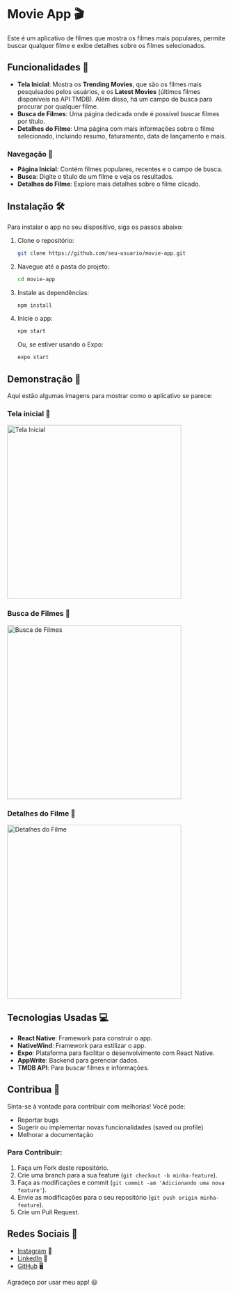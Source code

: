 # Movie App 🎬

Este é um aplicativo de filmes que mostra os filmes mais populares, permite buscar qualquer filme e exibe detalhes sobre os filmes selecionados.

## Funcionalidades 🚀

- **Tela Inicial**: Mostra os **Trending Movies**, que são os filmes mais pesquisados pelos usuários, e os **Latest Movies** (últimos filmes disponíveis na API TMDB). Além disso, há um campo de busca para procurar por qualquer filme.
- **Busca de Filmes**: Uma página dedicada onde é possível buscar filmes por título.
- **Detalhes do Filme**: Uma página com mais informações sobre o filme selecionado, incluindo resumo, faturamento, data de lançamento e mais.

### Navegação 🧭

- **Página Inicial**: Contém filmes populares, recentes e o campo de busca.
- **Busca**: Digite o título de um filme e veja os resultados.
- **Detalhes do Filme**: Explore mais detalhes sobre o filme clicado.

## Instalação 🛠️

Para instalar o app no seu dispositivo, siga os passos abaixo:

1. Clone o repositório:
   ```bash
   git clone https://github.com/seu-usuario/movie-app.git
   ```
2. Navegue até a pasta do projeto:
   ```bash
   cd movie-app
   ```
3. Instale as dependências:
   ```bash
   npm install
   ```
4. Inicie o app:
   ```bash
   npm start
   ```
   Ou, se estiver usando o Expo:
   ```bash
   expo start
   ```

## Demonstração 🎥

Aqui estão algumas imagens para mostrar como o aplicativo se parece:

### Tela inicial 📱

<img src="./images/home_screen.jpg" alt="Tela Inicial" width="400" />

### Busca de Filmes 🔎

<img src="./images/search_screen.jpg" alt="Busca de Filmes" width="400" />

### Detalhes do Filme 🎦

<img src="./images/movie_details_screen.jpg" alt="Detalhes do Filme" width="400" />

## Tecnologias Usadas 💻

- **React Native**: Framework para construir o app.
- **NativeWind**: Framework para estilizar o app.
- **Expo**: Plataforma para facilitar o desenvolvimento com React Native.
- **AppWrite**: Backend para gerenciar dados.
- **TMDB API**: Para buscar filmes e informações.

## Contribua 💬

Sinta-se à vontade para contribuir com melhorias! Você pode:

- Reportar bugs
- Sugerir ou implementar novas funcionalidades (saved ou profile)
- Melhorar a documentação

### Para Contribuir:

1. Faça um Fork deste repositório.
2. Crie uma branch para a sua feature (`git checkout -b minha-feature`).
3. Faça as modificações e commit (`git commit -am 'Adicionando uma nova feature'`).
4. Envie as modificações para o seu repositório (`git push origin minha-feature`).
5. Crie um Pull Request.

## Redes Sociais 📲

- [Instagram](https://www.instagram.com/thiagopaulista87/) 📸
- [LinkedIn](https://www.linkedin.com/in/thiago-alves-dev/) 💼
- [GitHub](https://github.com/Thiago87dev) 🖥️

Agradeço por usar meu app! 😃
